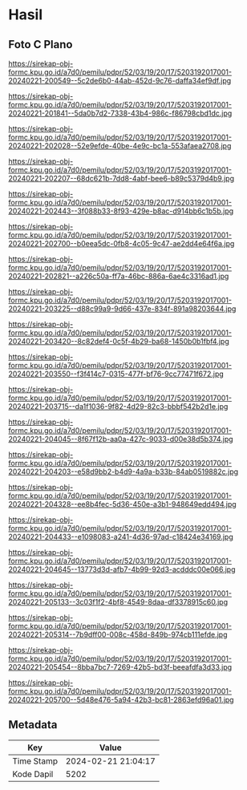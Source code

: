 # Hasil

## Foto C Plano

https://sirekap-obj-formc.kpu.go.id/a7d0/pemilu/pdpr/52/03/19/20/17/5203192017001-20240221-200549--5c2de6b0-44ab-452d-9c76-daffa34ef9df.jpg

https://sirekap-obj-formc.kpu.go.id/a7d0/pemilu/pdpr/52/03/19/20/17/5203192017001-20240221-201841--5da0b7d2-7338-43b4-986c-f86798cbd1dc.jpg

https://sirekap-obj-formc.kpu.go.id/a7d0/pemilu/pdpr/52/03/19/20/17/5203192017001-20240221-202028--52e9efde-40be-4e9c-bc1a-553afaea2708.jpg

https://sirekap-obj-formc.kpu.go.id/a7d0/pemilu/pdpr/52/03/19/20/17/5203192017001-20240221-202207--68dc621b-7dd8-4abf-bee6-b89c5379d4b9.jpg

https://sirekap-obj-formc.kpu.go.id/a7d0/pemilu/pdpr/52/03/19/20/17/5203192017001-20240221-202443--3f088b33-8f93-429e-b8ac-d914bb6c1b5b.jpg

https://sirekap-obj-formc.kpu.go.id/a7d0/pemilu/pdpr/52/03/19/20/17/5203192017001-20240221-202700--b0eea5dc-0fb8-4c05-9c47-ae2dd4e64f6a.jpg

https://sirekap-obj-formc.kpu.go.id/a7d0/pemilu/pdpr/52/03/19/20/17/5203192017001-20240221-202821--a226c50a-ff7a-46bc-886a-6ae4c3316ad1.jpg

https://sirekap-obj-formc.kpu.go.id/a7d0/pemilu/pdpr/52/03/19/20/17/5203192017001-20240221-203225--d88c99a9-9d66-437e-834f-891a98203644.jpg

https://sirekap-obj-formc.kpu.go.id/a7d0/pemilu/pdpr/52/03/19/20/17/5203192017001-20240221-203420--8c82def4-0c5f-4b29-ba68-1450b0b1fbf4.jpg

https://sirekap-obj-formc.kpu.go.id/a7d0/pemilu/pdpr/52/03/19/20/17/5203192017001-20240221-203550--f3f414c7-0315-477f-bf76-9cc77471f672.jpg

https://sirekap-obj-formc.kpu.go.id/a7d0/pemilu/pdpr/52/03/19/20/17/5203192017001-20240221-203715--da1f1036-9f82-4d29-82c3-bbbf542b2d1e.jpg

https://sirekap-obj-formc.kpu.go.id/a7d0/pemilu/pdpr/52/03/19/20/17/5203192017001-20240221-204045--8f67f12b-aa0a-427c-9033-d00e38d5b374.jpg

https://sirekap-obj-formc.kpu.go.id/a7d0/pemilu/pdpr/52/03/19/20/17/5203192017001-20240221-204203--e58d9bb2-b4d9-4a9a-b33b-84ab0519882c.jpg

https://sirekap-obj-formc.kpu.go.id/a7d0/pemilu/pdpr/52/03/19/20/17/5203192017001-20240221-204328--ee8b4fec-5d36-450e-a3b1-948649edd494.jpg

https://sirekap-obj-formc.kpu.go.id/a7d0/pemilu/pdpr/52/03/19/20/17/5203192017001-20240221-204433--e1098083-a241-4d36-97ad-c18424e34169.jpg

https://sirekap-obj-formc.kpu.go.id/a7d0/pemilu/pdpr/52/03/19/20/17/5203192017001-20240221-204645--13773d3d-afb7-4b99-92d3-acdddc00e066.jpg

https://sirekap-obj-formc.kpu.go.id/a7d0/pemilu/pdpr/52/03/19/20/17/5203192017001-20240221-205133--3c03f1f2-4bf8-4549-8daa-df3378915c60.jpg

https://sirekap-obj-formc.kpu.go.id/a7d0/pemilu/pdpr/52/03/19/20/17/5203192017001-20240221-205314--7b9dff00-008c-458d-849b-974cb111efde.jpg

https://sirekap-obj-formc.kpu.go.id/a7d0/pemilu/pdpr/52/03/19/20/17/5203192017001-20240221-205454--8bba7bc7-7269-42b5-bd3f-beeafdfa3d33.jpg

https://sirekap-obj-formc.kpu.go.id/a7d0/pemilu/pdpr/52/03/19/20/17/5203192017001-20240221-205700--5d48e476-5a94-42b3-bc81-2863efd96a01.jpg


## Metadata

| Key        | Value               |
| ---------- | ------------------- |
| Time Stamp | 2024-02-21 21:04:17 |
| Kode Dapil | 5202                |




